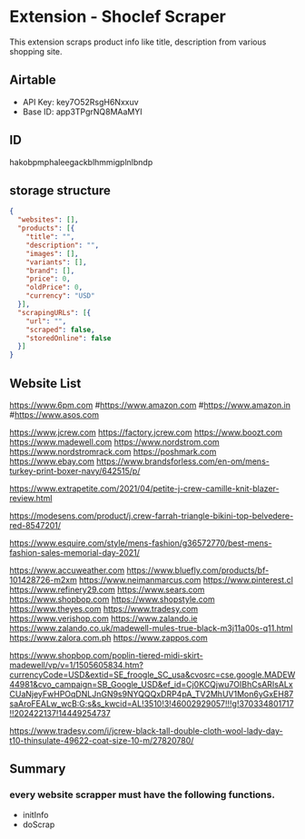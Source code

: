# Extension - Shoclef Scraper

This extension scraps product info like title, description from various shopping site.


## Airtable
- API Key: key7O52RsgH6Nxxuv
- Base ID: app3TPgrNQ8MAaMYI

## ID
hakobpmphaleegackblhmmigplnlbndp

## storage structure

```json
{
  "websites": [],
  "products": [{
    "title": "",
    "description": "",
    "images": [],
    "variants": [],
    "brand": [],
    "price": 0,
    "oldPrice": 0,
    "currency": "USD"
  }],
  "scrapingURLs": [{
    "url": "",
    "scraped": false,
    "storedOnline": false
  }]
}
```


## Website List

https://www.6pm.com
#https://www.amazon.com
#https://www.amazon.in
#https://www.asos.com

https://www.jcrew.com
https://factory.jcrew.com
https://www.boozt.com
https://www.madewell.com
https://www.nordstrom.com
https://www.nordstromrack.com
https://poshmark.com
https://www.ebay.com
https://www.brandsforless.com/en-om/mens-turkey-print-boxer-navy/642515/p/



https://www.extrapetite.com/2021/04/petite-j-crew-camille-knit-blazer-review.html




https://modesens.com/product/j.crew-farrah-triangle-bikini-top-belvedere-red-8547201/

https://www.esquire.com/style/mens-fashion/g36572770/best-mens-fashion-sales-memorial-day-2021/

https://www.accuweather.com
https://www.bluefly.com/products/bf-101428726-m2xm
https://www.neimanmarcus.com
https://www.pinterest.cl
https://www.refinery29.com
https://www.sears.com
https://www.shopbop.com 
https://www.shopstyle.com
https://www.theyes.com
https://www.tradesy.com
https://www.verishop.com
https://www.zalando.ie
https://www.zalando.co.uk/madewell-mules-true-black-m3j11a00s-q11.html
https://www.zalora.com.ph
https://www.zappos.com


https://www.shopbop.com/poplin-tiered-midi-skirt-madewell/vp/v=1/1505605834.htm?currencyCode=USD&extid=SE_froogle_SC_usa&cvosrc=cse.google.MADEW44981&cvo_campaign=SB_Google_USD&ef_id=Cj0KCQjwu7OIBhCsARIsALxCUaNjeyFwHPOqDNLJnGN9s9NYQQQxDRP4pA_TV2MhUV1Mon6yGxEH87saAroFEALw_wcB:G:s&s_kwcid=AL!3510!3!46002929057!!!g!370334801717!!202422137!14449254737

https://www.tradesy.com/i/jcrew-black-tall-double-cloth-wool-lady-day-t10-thinsulate-49622-coat-size-10-m/27820780/



## Summary
### every website scrapper must have the following functions.

- initInfo
- doScrap


